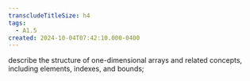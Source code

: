 ```yaml
---
transcludeTitleSize: h4
tags:
  - A1.5
created: 2024-10-04T07:42:10.000-0400
---
```

describe the structure of one-dimensional arrays and related concepts, including elements, indexes, and bounds;